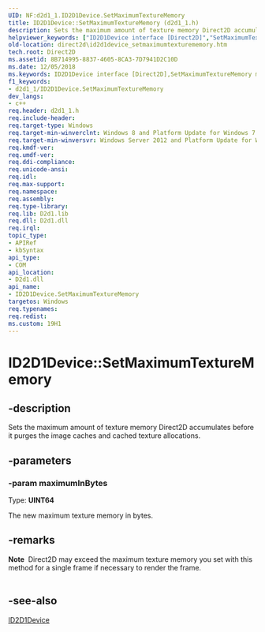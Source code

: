 ```yaml
---
UID: NF:d2d1_1.ID2D1Device.SetMaximumTextureMemory
title: ID2D1Device::SetMaximumTextureMemory (d2d1_1.h)
description: Sets the maximum amount of texture memory Direct2D accumulates before it purges the image caches and cached texture allocations.helpviewer_keywords: ["ID2D1Device interface [Direct2D]","SetMaximumTextureMemory method","ID2D1Device.SetMaximumTextureMemory","ID2D1Device::SetMaximumTextureMemory","SetMaximumTextureMemory","SetMaximumTextureMemory method [Direct2D]","SetMaximumTextureMemory method [Direct2D]","ID2D1Device interface","d2d1_1/ID2D1Device::SetMaximumTextureMemory","direct2d.id2d1device_setmaximumtexturememory"]
old-location: direct2d\id2d1device_setmaximumtexturememory.htm
tech.root: Direct2D
ms.assetid: 8B714995-8837-4605-8CA3-7D7941D2C10D
ms.date: 12/05/2018
ms.keywords: ID2D1Device interface [Direct2D],SetMaximumTextureMemory method, ID2D1Device.SetMaximumTextureMemory, ID2D1Device::SetMaximumTextureMemory, SetMaximumTextureMemory, SetMaximumTextureMemory method [Direct2D], SetMaximumTextureMemory method [Direct2D],ID2D1Device interface, d2d1_1/ID2D1Device::SetMaximumTextureMemory, direct2d.id2d1device_setmaximumtexturememory
f1_keywords:
- d2d1_1/ID2D1Device.SetMaximumTextureMemory
dev_langs:
- c++
req.header: d2d1_1.h
req.include-header: 
req.target-type: Windows
req.target-min-winverclnt: Windows 8 and Platform Update for Windows 7 [desktop apps \| UWP apps]
req.target-min-winversvr: Windows Server 2012 and Platform Update for Windows Server 2008 R2 [desktop apps \| UWP apps]
req.kmdf-ver: 
req.umdf-ver: 
req.ddi-compliance: 
req.unicode-ansi: 
req.idl: 
req.max-support: 
req.namespace: 
req.assembly: 
req.type-library: 
req.lib: D2d1.lib
req.dll: D2d1.dll
req.irql: 
topic_type:
- APIRef
- kbSyntax
api_type:
- COM
api_location:
- D2d1.dll
api_name:
- ID2D1Device.SetMaximumTextureMemory
targetos: Windows
req.typenames: 
req.redist: 
ms.custom: 19H1
---
```


# ID2D1Device::SetMaximumTextureMemory


## -description


Sets the maximum amount of texture memory Direct2D accumulates before it purges the image caches and cached texture allocations.


## -parameters




### -param maximumInBytes

Type: <b>UINT64</b>

The new maximum texture memory in bytes.


## -remarks



<div class="alert"><b>Note</b>  Direct2D may exceed the  maximum texture memory you set with this method for a single frame if necessary to render the frame.</div>
<div> </div>



## -see-also




<a href="https://docs.microsoft.com/windows/desktop/api/d2d1_1/nn-d2d1_1-id2d1device">ID2D1Device</a>
 

 

